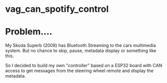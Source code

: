 # vag_can_spotify_control

# Problem....
My Skoda Superb (2008) has Bluetooth Streaming to the cars multimedia system. But no chance to skip, pause, metadata display or something like this.

So I decided to build my own "controller" based on a ESP32 board with CAN access to get messages from the steering wheel remote and display the metadata.
